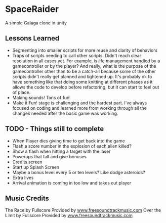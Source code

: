 # SpaceRaider
A simple Galaga clone in unity

## Lessons Learned
 * Segmenting into smaller scripts for more reuse and clarity of behaviors
 * Traps of scripts needing to call other scripts. Didn't reach clear resolution in
all cases yet. For example, is life management handled by a gamecontroller or by the
player? And really, what is the purpose of the gamecontroller other than to be a catch-all
because some of the other scripts didn't really get planned and tightened up. It's probably
ok to have something like that doing some knitting at different phases as it allows the
code to develop before refactoring, but it can start to feel out of place.
 * Making sounds! Tons of fun!
 * Make it Fun! stage is challenging and the hardest part. I've always focused on coding
 and learned more from working through all the changes needed after the basic game was
 working.

## TODO - Things still to complete
 * When Player dies giving time to get back into the game
 * Flash a score number in the explosion of each alien killed?
 * Show a flash when hitting a target with the laser
 * Powerups that fall and give bonuses 
 * Credits screen
 * Start up Splash Screen
 * Maybe a bonus level every 5 or ten levels? Like dodge asteroids?
 * Extra lives
 * Arrival animation is coming in too low and takes out player
  

## Music Credits

The Race by Fullscore Provided by www.freesoundtrackmusic.com
Over the Limit by Fullscore Provided by www.freesoundtrackmusic.com
